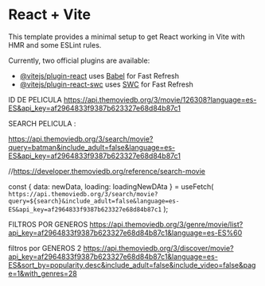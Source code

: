 # React + Vite

This template provides a minimal setup to get React working in Vite with HMR and some ESLint rules.

Currently, two official plugins are available:

- [@vitejs/plugin-react](https://github.com/vitejs/vite-plugin-react/blob/main/packages/plugin-react/README.md) uses [Babel](https://babeljs.io/) for Fast Refresh
- [@vitejs/plugin-react-swc](https://github.com/vitejs/vite-plugin-react-swc) uses [SWC](https://swc.rs/) for Fast Refresh

ID DE PELICULA
https://api.themoviedb.org/3/movie/126308?language=es-ES&api_key=af2964833f9387b623327e68d84b87c1

SEARCH PELICULA :

https://api.themoviedb.org/3/search/movie?query=batman&include_adult=false&language=es-ES&api_key=af2964833f9387b623327e68d84b87c1

//https://developer.themoviedb.org/reference/search-movie

const { data: newData, loading: loadingNewDAta } = useFetch(
`https://api.themoviedb.org/3/search/movie?query=${search}&include_adult=false&language=es-ES&api_key=af2964833f9387b623327e68d84b87c1`
);

FILTROS POR GENEROS
https://api.themoviedb.org/3/genre/movie/list?api_key=af2964833f9387b623327e68d84b87c1&language=es-ES%60

filtros por GENEROS 2
https://api.themoviedb.org/3/discover/movie?api_key=af2964833f9387b623327e68d84b87c1&language=es-ES&sort_by=popularity.desc&include_adult=false&include_video=false&page=1&with_genres=28
